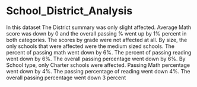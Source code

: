 # School_District_Analysis
In this dataset The District summary was only slight affected. Average Math score was down by 0 and the overall passing % went up by 1% percent in both categories. 
The scores by grade were not affected at all. 
By size, the only schools that were affected were the medium sized schools. The percent of passing math went down by 6%. The percent of passing reading went down by 6%. The overall passing percentage went down by 6%.
By School type, only Charter schools were affected. Passing Math percentage went down by 4%. The passing percentage of reading went down 4%. The overall passing percentage went down 3 percent
  

